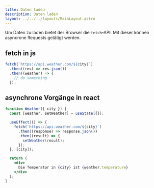 ```yaml
---
title: Daten laden
description: Daten laden
layout: ../../../layouts/MainLayout.astro
---
```


Um Daten zu laden bietet der Browser die `fetch`-API. Mit dieser können asyncrone Requests getätigt werden.

## fetch in js

```js
fetch(`https://api.weather.com/${city}`)
  .then((res) => res.json())
  .then((weather) => {
    // do something
  });
```

## asynchrone Vorgänge in react

```jsx
function Weather({ city }) {
  const [weather, setWeather] = useState({});

  useEffect(() => {
    fetch(`https://api.weather.com/${city}`)
      .then((response) => response.json())
      .then((result) => {
        setWeather(result);
      });
  }, [city]);

  return (
    <div>
      Die Temperatur in {city} ist {weather.temperature}
    </div>
  );
}
```
